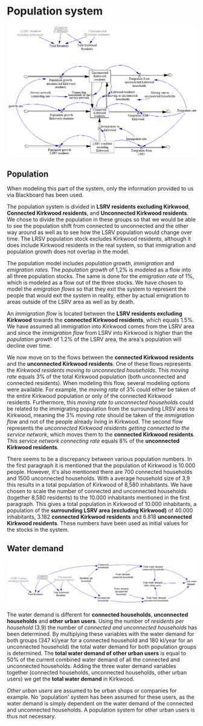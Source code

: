 # Population system

![Population system](images/sys-population.png)

## Population
When modeling this part of the system, only the information provided to us via Blackboard has been used.

The population system is divided in **LSRV residents excluding Kirkwood**, **Connected Kirkwood residents**, and **Unconnected Kirkwood residents**. We chose to divide the population in these groups so that we would be able to see the population shift from connected to unconnected and the other way around as well as to see how the LSRV population would change over time. The LRSV population stock excludes Kirkwood residents, although it does include Kirkwood residents in the real system, so that immigration and population growth does not overlap in the model. 

The population model includes *population growth*, *immigration* and *emigration rates*. The *population growth* of 1,2% is modeled as a flow into all three population stocks. The same is done for the *emigration rate* of 1%, which is modeled as a flow out of the three stocks. We have chosen to model the *emigration flows* so that they exit the system to represent the people that would exit the system in reality, either by actual emigration to areas outside of the LSRV area as well as by death.

An *immigration flow* is located between the **LSRV residents excluding Kirkwood** towards the **connected Kirkwood residents**, which equals 1.5%. We have assumed all immigration into Kirkwood comes from the LSRV area and since the *immigration flow* from LSRV into Kirkwood is higher than the *population growth* of 1.2% of the LSRV area, the area's population will decline over time. 

We now move on to the flows between the **connected Kirkwood residents** and the **unconnected Kirkwood residents**. One of these flows represents the *Kirkwood residents moving to unconnected households*. This *moving rate* equals 3% of the total Kirkwood population (both unconnected and connected residents). When modeling this flow, several modeling options were available. For example, the *moving rate* of 3% could either be taken of the entire Kirkwood population or only of the connected Kirkwood residents. Furthermore, this *moving rate to unconnected households* could be related to the immigrating population from the surrounding LRSV area to Kirkwood, meaning the 3% *moving rate* should be taken of the *immigration flow* and not of the people already living in Kirkwood.
The second flow represents the *unconnected Kirkwood residents getting connected to the service network*, which moves them to the **connected Kirkwood residents**. This *service network connecting rate* equals 8% of the **unconnected Kirkwood residents**.

There seems to be a discrepancy between various population numbers. In the first paragraph it is mentioned that the population of Kirkwood is 10.000 people. However, it's also mentioned there are 700 connected households and 1500 unconnected households. With a average household size of 3,9 this results in a total population of Kirkwood of 8,580 inhabitants. We have chosen to scale the number of connected and unconnected households (together 8,580 residents) to the 10.000 inhabitants mentioned in the first paragraph. This gives a total population in Kirkwood of 10.000 inhabitants, a population of the **surrounding LSRV area (excluding Kirkwood)** of 40.000 inhabitants, 3.182 **connected Kirkwood residents** and 6.818 **unconnected Kirkwood residents**. These numbers have been used as initial values for the stocks in the system.

## Water demand

![Water demand](images/sys-waterdemand.png)

The water demand is different for **connected households**, **unconnected households** and **other urban users**. Using the number of *residents per household* (3.9) the number of *connected and unconnected households* has been determined. By multiplying these variables with the water demand for both groups (347 kl/year for a connected household and 180 kl/year for an unconnected household) the total water demand for both population groups is determined. The **total water demand of other urban users** is equal to 50% of the current combined water demand of all the connected and unconnected households. Adding the three water demand variables together (connected households, unconnected households, other urban users) we get the **total water demand** in Kirkwood.

*Other urban users* are assumed to be urban shops or companies for example. No 'population' system has been assumed for these users, as the water demand is simply dependent on the water demand of the connected and unconnected households. A population system for other urban users is thus not necessary.


